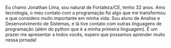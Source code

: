 Eu chamo Jonathan Lima, sou natural de Fortaleza/CE, tenho 32 anos. Amo tecnologia, o meu contato com a programação foi algo que me transformou e que considero muito importante em minha vida. Sou aluno de Analise e Desenvolvimento de Sistemas, e lá tive contato com outras linguagens de programação (além do python que é a minha primeira linguagem). É um prazer me apresentar a todos vocês, espero que possamos aprender muito nessa jornada!
